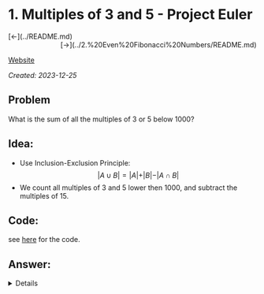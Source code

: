 # 1. Multiples of 3 and 5 - Project Euler

<div style="text-align: left;">
    [<-](../README.md)
</div>

<div style="text-align: right;">
    [->](../2.%20Even%20Fibonacci%20Numbers/README.md)
</div>

[Website](https://projecteuler.net/problem=1)

_Created: 2023-12-25_

## Problem
What is the sum of all the multiples of 3 or 5 below 1000?

## Idea:
- Use Inclusion-Exclusion Principle:
$$\vert A \cup B \vert = \vert A \vert + \vert B \vert - \vert A \cap B \vert$$
- We count all multiples of 3 and 5 lower then 1000, and subtract the multiples of 15.

## Code:
see [here](https://github.com/slow-connect/project-euler/blob/main/1.%20multiples%20of%203%20or%205/main.py) for the code.

## Answer:
<details>
233168
</details>
